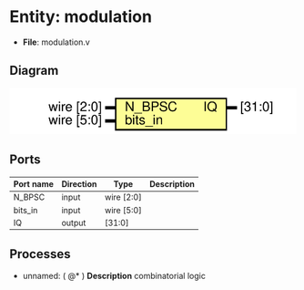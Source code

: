 # Entity: modulation

- **File**: modulation.v
## Diagram

![Diagram](modulation.svg "Diagram")
## Ports

| Port name | Direction | Type       | Description |
| --------- | --------- | ---------- | ----------- |
| N_BPSC    | input     | wire [2:0] |             |
| bits_in   | input     | wire [5:0] |             |
| IQ        | output    | [31:0]     |             |
## Processes
- unnamed: ( @* )
**Description**
combinatorial logic

